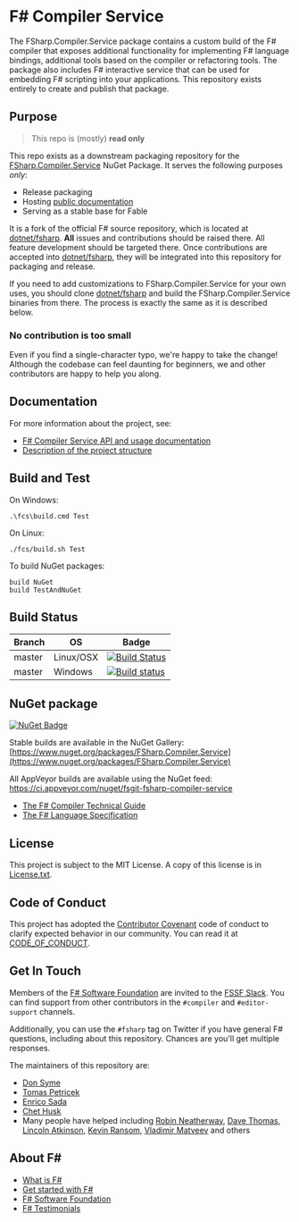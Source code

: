 # F# Compiler Service

The FSharp.Compiler.Service package contains a custom build of the F# compiler that
exposes additional functionality for implementing F# language bindings, additional
tools based on the compiler or refactoring tools. The package also includes F#
interactive service that can be used for embedding F# scripting into your applications. This repository exists entirely to create and publish that package.

## Purpose

> This repo is (mostly) **read only**

This repo exists as a downstream packaging repository for the [FSharp.Compiler.Service](https://www.nuget.org/packages/FSharp.Compiler.Service) NuGet Package. It serves the following purposes _only_:


* Release packaging
* Hosting [public documentation](http://fsharp.github.io/FSharp.Compiler.Service/)
* Serving as a stable base for Fable

It is a fork of the official F# source repository, which is located at [dotnet/fsharp](https://github.com/dotnet/fsharp). **All** issues and contributions should be raised there. All feature development should be targeted there. Once contributions are accepted into [dotnet/fsharp](https://github.com/dotnet/fsharp), they will be integrated into this repository for packaging and release.

If you need to add customizations to FSharp.Compiler.Service for your own uses, you should clone [dotnet/fsharp](https://github.com/dotnet/fsharp) and build the FSharp.Compiler.Service binaries from there. The process is exactly the same as it is described below.

### No contribution is too small

Even if you find a single-character typo, we're happy to take the change! Although the codebase can feel daunting for beginners, we and other contributors are happy to help you along.

## Documentation

For more information about the project, see:

 * [F# Compiler Service API and usage documentation](http://fsharp.github.io/FSharp.Compiler.Service/)
 * [Description of the project structure](http://fsharp.github.io/FSharp.Compiler.Service/devnotes.html)

## Build and Test

On Windows:

    .\fcs\build.cmd Test

On Linux:

    ./fcs/build.sh Test

To build NuGet packages:

    build NuGet
    build TestAndNuGet

## Build Status

Branch | OS | Badge |
------ | ------ | - |
master | Linux/OSX | [![Build Status](https://travis-ci.org/fsharp/FSharp.Compiler.Service.svg?branch=master)](https://travis-ci.org/fsharp/FSharp.Compiler.Service) |
master | Windows | [![Build status](https://ci.appveyor.com/api/projects/status/3yllu2qh19brk61d?svg=true)](https://ci.appveyor.com/project/fsgit/fsharp-compiler-service)  |

## NuGet package

[![NuGet Badge](https://buildstats.info/nuget/FSharp.Compiler.Service)](https://www.nuget.org/packages/FSharp.Compiler.Service)

Stable builds are available in the NuGet Gallery:
[https://www.nuget.org/packages/FSharp.Compiler.Service](https://www.nuget.org/packages/FSharp.Compiler.Service)

All AppVeyor builds are available using the NuGet feed: https://ci.appveyor.com/nuget/fsgit-fsharp-compiler-service

* [The F# Compiler Technical Guide](https://fsharp.github.io/2015/09/29/fsharp-compiler-guide.html)
* [The F# Language Specification](https://fsharp.org/specs/language-spec/)

## License

This project is subject to the MIT License. A copy of this license is in [License.txt](License.txt).

## Code of Conduct

This project has adopted the [Contributor Covenant](https://contributor-covenant.org/) code of conduct to clarify expected behavior in our community. You can read it at [CODE_OF_CONDUCT](CODE_OF_CONDUCT.md).

## Get In Touch

Members of the [F# Software Foundation](https://fsharp.org) are invited to the [FSSF Slack](https://fsharp.org/guides/slack/). You can find support from other contributors in the `#compiler` and `#editor-support` channels.

Additionally, you can use the `#fsharp` tag on Twitter if you have general F# questions, including about this repository. Chances are you'll get multiple responses.

The maintainers of this repository are:

 - [Don Syme](http://github.com/dsyme)
 - [Tomas Petricek](http://github.com/tpetricek)
 - [Enrico Sada](http://github.com/enricosada)
 - [Chet Husk](http://github.com/baronfel)
 - Many people have helped including [Robin Neatherway](https://github.com/rneatherway), [Dave Thomas](http://github.com/7sharp9), [Lincoln Atkinson](http://github.com/latkin), [Kevin Ransom](http://github.com/KevinRansom), [Vladimir Matveev](http://github.com/vladima) and others

## About F\#

* [What is F#](https://docs.microsoft.com/dotnet/fsharp/what-is-fsharp)
* [Get started with F#](https://docs.microsoft.com/dotnet/fsharp/get-started/)
* [F# Software Foundation](https://fsharp.org)
* [F# Testimonials](https://fsharp.org/testimonials)

